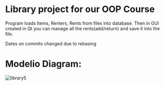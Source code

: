 # Library project for our OOP Course

Program loads Items, Renters, Rents from files into database. Then in GUI created in Qt you can manage all the rents(add/return) and save it into the file.

Dates on commits changed due to rebasing

# Modelio Diagram:
![library5](https://user-images.githubusercontent.com/20779991/106596306-18f0ec80-6555-11eb-9f45-9400ae02c541.PNG)
